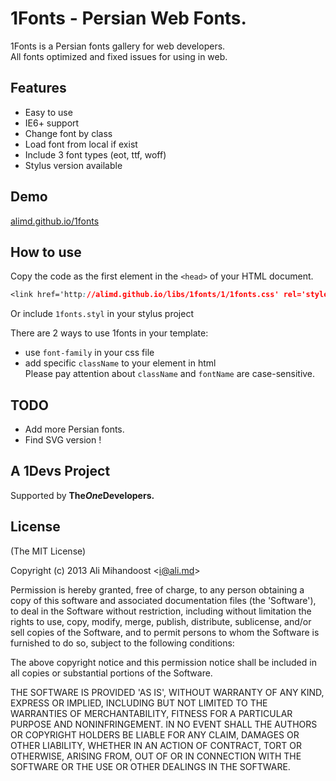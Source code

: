 # 1Fonts - Persian Web Fonts.
1Fonts is a Persian fonts gallery for web developers.  
All fonts optimized and fixed issues for using in web.

## Features
* Easy to use
* IE6+ support
* Change font by class
* Load font from local if exist
* Include 3 font types (eot, ttf, woff)
* Stylus version available

## Demo
[alimd.github.io/1fonts](http://alimd.github.io/1fonts)

## How to use
Copy the code as the first element in the `<head>` of your HTML document.
```css
<link href='http://alimd.github.io/libs/1fonts/1/1fonts.css' rel='stylesheet' type='text/css' />
```
  
Or include `1fonts.styl` in your stylus project

There are 2 ways to use 1fonts in your template:  
* use `font-family` in your css file
* add specific `className` to your element in html  
Please pay attention about `className` and `fontName` are case-sensitive.

## TODO
* Add more Persian fonts.
* Find SVG version !

## A 1Devs Project
Supported by <b>The<i>One</i>Developers.</b>

## License
(The MIT License)

Copyright (c) 2013 Ali Mihandoost &lt;i@ali.md&gt;  

Permission is hereby granted, free of charge, to any person obtaining a copy of this software and associated documentation files (the 'Software'), to deal in the Software without restriction, including without limitation the rights to use, copy, modify, merge, publish, distribute, sublicense, and/or sell copies of the Software, and to permit persons to whom the Software is furnished to do so, subject to the following conditions:  

The above copyright notice and this permission notice shall be included in all copies or substantial portions of the Software.  

THE SOFTWARE IS PROVIDED 'AS IS', WITHOUT WARRANTY OF ANY KIND, EXPRESS OR IMPLIED, INCLUDING BUT NOT LIMITED TO THE WARRANTIES OF MERCHANTABILITY, FITNESS FOR A PARTICULAR PURPOSE AND NONINFRINGEMENT. IN NO EVENT SHALL THE AUTHORS OR COPYRIGHT HOLDERS BE LIABLE FOR ANY CLAIM, DAMAGES OR OTHER LIABILITY, WHETHER IN AN ACTION OF CONTRACT, TORT OR OTHERWISE, ARISING FROM, OUT OF OR IN CONNECTION WITH THE SOFTWARE OR THE USE OR OTHER DEALINGS IN THE SOFTWARE.  
